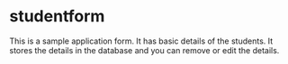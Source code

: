 # studentform

This is a sample application form. It has basic details of the students. It stores the details in the database and you can remove or edit the details. 
